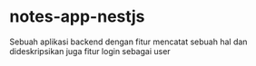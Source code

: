 # notes-app-nestjs
 Sebuah aplikasi backend dengan fitur mencatat sebuah hal dan dideskripsikan juga fitur login sebagai user
